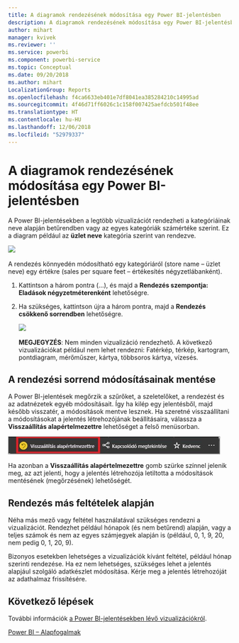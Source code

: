 ```yaml
---
title: A diagramok rendezésének módosítása egy Power BI-jelentésben
description: A diagramok rendezésének módosítása egy Power BI-jelentésben
author: mihart
manager: kvivek
ms.reviewer: ''
ms.service: powerbi
ms.component: powerbi-service
ms.topic: Conceptual
ms.date: 09/20/2018
ms.author: mihart
LocalizationGroup: Reports
ms.openlocfilehash: f4ca6633eb401e7df8041ea385284210c14995ad
ms.sourcegitcommit: 4f46d71ff6026c1c158f007425aefdcb501f48ee
ms.translationtype: HT
ms.contentlocale: hu-HU
ms.lasthandoff: 12/06/2018
ms.locfileid: "52979337"
---
```

# <a name="change-how-a-chart-is-sorted-in-a-power-bi-report"></a>A diagramok rendezésének módosítása egy Power BI-jelentésben
A Power BI-jelentésekben a legtöbb vizualizációt rendezheti a kategóriáinak neve alapján betűrendben vagy az egyes kategóriák számértéke szerint. Ez a diagram például az **üzlet neve** kategória szerint van rendezve.

![](media/end-user-change-sort/pbi_chartsortcategory.png)

A rendezés könnyedén módosítható egy kategóriáról (store name – üzlet neve) egy értékre (sales per square feet – értékesítés négyzetlábanként).

1. Kattintson a három pontra (...), és majd a **Rendezés szempontja: Eladások négyzetméterenként** lehetőségre.
2. Ha szükséges, kattintson újra a három pontra, majd a **Rendezés csökkenő sorrendben** lehetőségre.

   ![](media/end-user-change-sort/sort.gif)

   **MEGJEGYZÉS**: Nem minden vizualizáció rendezhető.  A következő vizualizációkat például nem lehet rendezni: Fatérkép, térkép, kartogram, pontdiagram, mérőműszer, kártya, többsoros kártya, vízesés.

## <a name="saving-changes-you-make-to-sort-order"></a>A rendezési sorrend módosításainak mentése
A Power BI-jelentések megőrzik a szűrőket, a szeletelőket, a rendezést és az adatnézetek egyéb módosításait. Így ha kilép egy jelentésből, majd később visszatér, a módosítások mentve lesznek.  Ha szeretné visszaállítani a módosításokat a jelentés létrehozójának beállításaira, válassza a **Visszaállítás alapértelmezettre** lehetőséget a felső menüsorban. 

![megőrzött rendezés](media/end-user-change-sort/power-bi-reset-to-default.png)

Ha azonban a **Visszaállítás alapértelmezettre** gomb szürke színnel jelenik meg, az azt jelenti, hogy a jelentés létrehozója letiltotta a módosítások mentésének (megőrzésének) lehetőségét.

<a name="other"></a>
## <a name="sorting-using-other-criteria"></a>Rendezés más feltételek alapján
Néha más mező vagy feltétel használatával szükséges rendezni a vizualizációt.  Rendezhet például hónapok (és nem betűrend) alapján, vagy a teljes számok és nem az egyes számjegyek alapján is (például, 0, 1, 9, 20, nem pedig 0, 1, 20, 9).  

Bizonyos esetekben lehetséges a vizualizációk kívánt feltétel, például hónap szerinti rendezése.  Ha ez nem lehetséges, szükséges lehet a jelentés alapjául szolgáló adatkészlet módosítása. Kérje meg a jelentés létrehozóját az adathalmaz frissítésére.

## <a name="next-steps"></a>Következő lépések
További információk [a Power BI-jelentésekben lévő vizualizációkról](end-user-visualizations.md).

[Power BI – Alapfogalmak](end-user-basic-concepts.md)